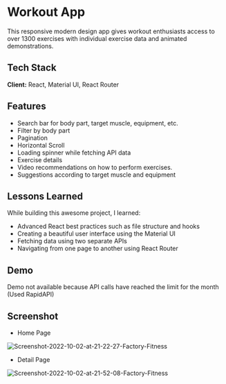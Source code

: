 
# Workout App 

This responsive modern design app gives workout enthusiasts access to over 1300 exercises with individual exercise data and animated demonstrations. 


## Tech Stack

**Client:** React, Material UI, React Router


## Features

- Search bar for body part, target muscle, equipment, etc.
- Filter by body part
- Pagination
- Horizontal Scroll
- Loading spinner while fetching API data
- Exercise details
- Video recommendations on how to perform exercises.
- Suggestions according to target muscle and equipment


## Lessons Learned

While building this awesome project, I learned:

- Advanced React best practices such as file structure and hooks
- Creating a beautiful user interface using the Material UI 
- Fetching data using two separate APIs
- Navigating from one page to another using React Router

## Demo

Demo not available because API calls have reached the limit for the month (Used RapidAPI) 

## Screenshot

- Home Page
<img src="https://i.ibb.co/58BfLsc/Screenshot-2022-10-02-at-21-22-27-Factory-Fitness.png" alt="Screenshot-2022-10-02-at-21-22-27-Factory-Fitness" border="0">

- Detail Page
<img src="https://i.ibb.co/S5Fw0nB/Screenshot-2022-10-02-at-21-52-08-Factory-Fitness.png" alt="Screenshot-2022-10-02-at-21-52-08-Factory-Fitness" border="0">
